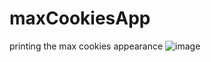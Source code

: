 # maxCookiesApp
printing the max cookies appearance 
![image](https://user-images.githubusercontent.com/42846826/145939692-3e4ed61b-5188-4635-9afe-4832e8374d4a.png)


